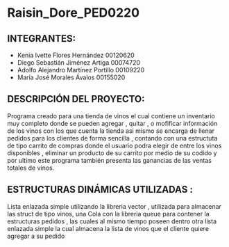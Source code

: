 # Raisin_Dore_PED0220

## INTEGRANTES:
- Kenia Ivette Flores Hernández         00120620
- Diego Sebastián Jiménez Artiga        00074720
- Adolfo Alejandro Martínez Portillo    00109220
- María José Morales Ávalos             00155020

## DESCRIPCIÓN DEL PROYECTO: 
Programa creado para una tienda de vinos el cual contiene un  inventario muy completo donde se pueden agregar , quitar , o mofificar información de los vinos con los que cuenta la tienda  asi mismo se encarga de llenar pedidos para los clientes de forma sencilla , contando con una estructuta de tipo carrito de compras
donde el usuario podra elegir de entre los vinos disponibles , eliminar un producto de su carrito por medio de su codido  y por ultimo este programa también presenta las ganancias
de las ventas totales de vinos.

## ESTRUCTURAS DINÁMICAS UTILIZADAS :
Lista enlazada simple utilizando la libreria vector , utilizada  para almacenar las struct de  tipo vinos, una Cola con la libreria queue para contener la estructuras pedidos , las cuales al mismo tiempo poseen dentro otra lista  enlazada simple la cual almacena la lista de vinos que el cliente quiere agregar a su pedido
